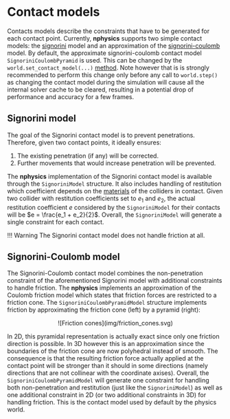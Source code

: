 
# Contact models
Contacts models describe the constraints that have to be generated for each contact point. Currently, **nphysics** supports two simple contact models: the [signorini](#signorini-model) model and an approximation of the [signorini-coulomb](#signorini-coulomb-model) model. By default, the approximate signorini-coulomb contact model `SignoriniCoulombPyramid` is used. This can be changed by the `world.set_contact_model(...)` [method](/rustdoc/nphysics3d/world/struct.World.html#method.set_contact_model). Note however that is is strongly recommended to perform this change only before any call to `world.step()` as changing the contact model during the simulation will cause all the internal solver cache to be cleared, resulting in a potential drop of performance and accuracy for a few frames.

## Signorini model
The goal of the Signorini contact model is to prevent penetrations. Therefore, given two contact points, it ideally ensures:

1. The existing penetration (if any) will be corrected.
2. Further movements that would increase penetration will be prevented.

The **nphysics** implementation of the Signorini contact model is available through the `SignoriniModel` structure. It also includes handling of restitution which coefficient depends on the [materials](/rustdoc/nphysics3d/object/struct.Material.html) of the colliders in contact. Given two collider with restitution coefficients set to $e_1$ and $e_2$, the actual restitution coefficient $e$ considered by the `SignoriniModel` for their contacts will be $e = \frac{e_1 + e_2}{2}$. Overall, the `SignoriniModel` will generate a single constraint for each contact.

!!! Warning
    The Signorini contact model does not handle friction at all.

## Signorini-Coulomb model
The Signorini-Coulomb contact model combines the non-penetration constraint of the aforementioned Signorini model with additional constraints to handle friction. The **nphysics** implements an approximation of the Coulomb friction model which states that friction forces are restricted to a friction cone. The `SignoriniCoulombPyramidModel` structure implements friction by approximating the friction cone (left) by a pyramid (right):

<center>
![Friction cones](img/friction_cones.svg)
</center>

In 2D, this pyramidal representation is actually exact since only one friction direction is possible. In 3D however this is an approximation since the boundaries of the friction cone are now polyhedral instead of smooth. The consequence is that the resulting friction force actually applied at the contact point will be stronger than it should in some directions (namely directions that are not collinear with the coordinate axises). Overall, the `SignoriniCoulombPyramidModel` will generate one constraint for handling both non-penetration and restitution (just like the `SignoriniModel`) as well as one additional constraint in 2D (or two additional constraints in 3D) for handling friction. This is the contact model used by default by the physics world.